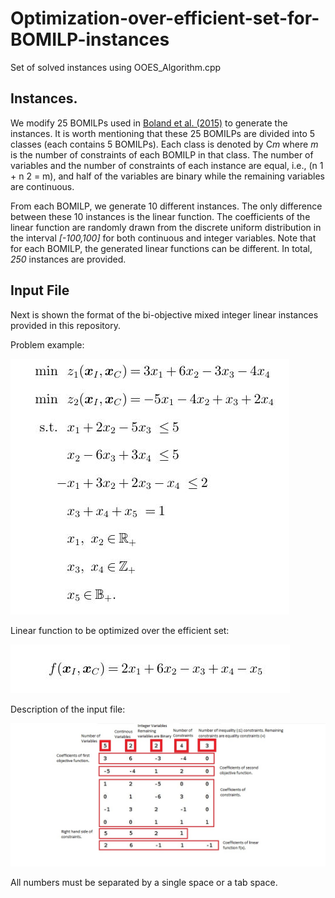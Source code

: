 # Optimization-over-efficient-set-for-BOMILP-instances
Set of solved instances using OOES_Algorithm.cpp

## Instances.
We modify 25 BOMILPs used in [Boland et al. (2015)](http://pubsonline.informs.org/doi/abs/10.1287/ijoc.2015.0646) to generate the instances. It is worth mentioning that these 25 BOMILPs are divided into 5 classes (each contains 5 BOMILPs). Each class is denoted by C*m* where *m* is the number of constraints of each BOMILP in that class. The number of variables and the number of constraints of each instance are equal, i.e., (n 1 + n 2 = m), and half of the variables are binary while the remaining variables are continuous.

From each BOMILP, we generate 10 different instances. The only difference between these 10 instances is the linear function. The coefficients of the linear function are randomly drawn from the discrete uniform distribution in the interval *\[-100,100]* for both continuous and integer variables. Note that for each BOMILP, the generated linear functions can be different. In total, *250* instances are provided. 

## Input File
Next is shown the format of the bi-objective mixed integer linear instances provided in this repository.

Problem example:

![Images](/Images/Example.jpg)

Linear function to be optimized over the efficient set:

![Images](/Images/Obj_fun_example.jpg)

Description of the input file:

![Images](/Images/Input%20File.jpg)

All numbers must be separated by a single space or a tab space.
